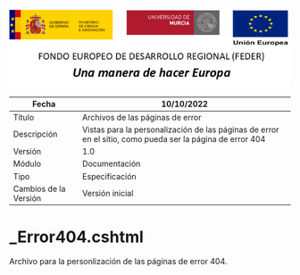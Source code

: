![](../../../../Docs/media/CabeceraDocumentosMD.png)

| Fecha         | 10/10/2022                                                   |
| ------------- | ------------------------------------------------------------ |
|Título|Archivos de las páginas de error|
|Descripción|Vistas para la personalización de las páginas de error en el sitio, como pueda ser la página de error 404|
|Versión|1.0|
|Módulo|Documentación|
|Tipo|Especificación|
|Cambios de la Versión|Versión inicial|


# _Error404.cshtml
Archivo para la personlización de las páginas de error 404.
